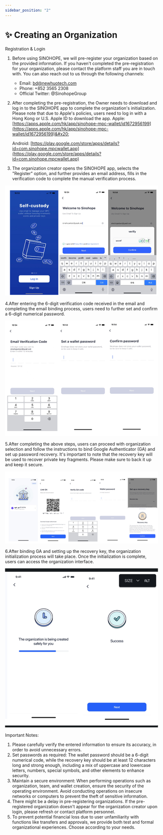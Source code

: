 ```yaml
---
sidebar_position: "2"
---
```

# ✨ Creating an Organization

Registration & Login

1. Before using SINOHOPE, we will pre-register your organization based on the provided information. If you haven't completed the pre-registration for your organization, please contact the platform staff you are in touch with. You can also reach out to us through the following channels:&#x20;
   * Email: [bd@newhuotech.com](mailto:bd@newhuotech.com)&#x20;
   * Phone: +852 3565 2308&#x20;
   * Official Twitter: @SinohopeGroup
2.  After completing the pre-registration, the Owner needs to download and log in to the SINOHOPE app to complete the organization's initialization. Please note that due to Apple's policies, users need to log in with a Hong Kong or U.S. Apple ID to download the app.           Apple: [https://apps.apple.com/hk/app/sinohope-mpc-wallet/id1672956199](https://apps.apple.com/hk/app/sinohope-mpc-wallet/id1672956199)&#x20;

    Android: [https://play.google.com/store/apps/details?id=com.sinohope.mpcwallet.app](https://play.google.com/store/apps/details?id=com.sinohope.mpcwallet.app)
3. The organization creator opens the SINOHOPE app, selects the "Register" option, and further provides an email address, fills in the verification code to complete the manual verification process.

![](<../images/assets/1692867655838.jpg>)

4.After entering the 6-digit verification code received in the email and completing the email binding process, users need to further set and confirm a 6-digit numerical password.

![](<../images/assets/1692867724663.jpg>)

5.After completing the above steps, users can proceed with organization selection and follow the instructions to bind Google Authenticator (GA) and set up password recovery. It's important to note that the recovery key will be used to recover private key fragments. Please make sure to back it up and keep it secure.

![](<../images/assets/image (117).png>)

6.After binding GA and setting up the recovery key, the organization initialization process will take place. Once the initialization is complete, users can access the organization interface.

<div align="left">

![](<../images/assets/19d6a468-dfe2-41c9-8e8d-f784af8a63c6.jpeg>)

</div>

Important Notes:

1. Please carefully verify the entered information to ensure its accuracy, in order to avoid unnecessary errors.
2. Set passwords as required: The wallet password should be a 6-digit numerical code, while the recovery key should be at least 12 characters long and strong enough, including a mix of uppercase and lowercase letters, numbers, special symbols, and other elements to enhance security.
3. Maintain a secure environment: When performing operations such as organization, team, and wallet creation, ensure the security of the operating environment. Avoid conducting operations on insecure networks or computers to prevent the theft of sensitive information.
4. There might be a delay in pre-registering organizations. If the pre-registered organization doesn't appear for the organization creator upon login, please refresh or contact platform personnel.
5. To prevent potential financial loss due to user unfamiliarity with functions like transfers and approvals, we provide both test and formal organizational experiences. Choose according to your needs.
